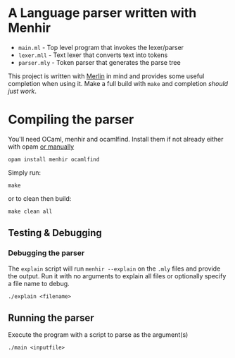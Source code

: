 # A Language parser written with Menhir

* `main.ml` - Top level program that invokes the lexer/parser
* `lexer.mll` - Text lexer that converts text into tokens
* `parser.mly` - Token parser that generates the parse tree

This project is written with [Merlin](https://github.com/the-lambda-church/merlin) in mind and provides some useful completion when using it. Make a full build with `make` and completion _should just work_.

# Compiling the parser

You'll need OCaml, menhir and ocamlfind.
Install them if not already either with opam [or manually](http://gallium.inria.fr/~fpottier/menhir/)
```
opam install menhir ocamlfind
```

Simply run:

```
make
```

or to clean then build:

```
make clean all
```

## Testing & Debugging
### Debugging the parser
The `explain` script will run `menhir --explain` on the `.mly` files and provide the output.
Run it with no arguments to explain all files or optionally specify a file name to debug.
```
./explain <filename>
```

## Running the parser
Execute the program with a script to parse as the argument(s)

```
./main <inputfile>
```

